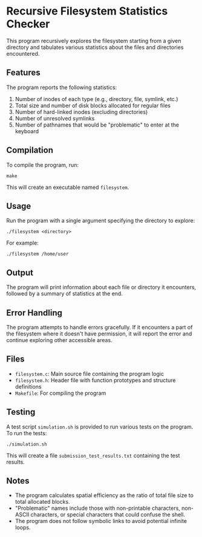# Recursive Filesystem Statistics Checker

This program recursively explores the filesystem starting from a given directory and tabulates various statistics about the files and directories encountered.

## Features

The program reports the following statistics:

1. Number of inodes of each type (e.g., directory, file, symlink, etc.)
2. Total size and number of disk blocks allocated for regular files
3. Number of hard-linked inodes (excluding directories)
4. Number of unresolved symlinks
5. Number of pathnames that would be "problematic" to enter at the keyboard

## Compilation

To compile the program, run:

```
make
```

This will create an executable named `filesystem`.

## Usage

Run the program with a single argument specifying the directory to explore:

```
./filesystem <directory>
```

For example:

```
./filesystem /home/user
```

## Output

The program will print information about each file or directory it encounters, followed by a summary of statistics at the end.

## Error Handling

The program attempts to handle errors gracefully. If it encounters a part of the filesystem where it doesn't have permission, it will report the error and continue exploring other accessible areas.

## Files

- `filesystem.c`: Main source file containing the program logic
- `filesystem.h`: Header file with function prototypes and structure definitions
- `Makefile`: For compiling the program

## Testing

A test script `simulation.sh` is provided to run various tests on the program. To run the tests:

```
./simulation.sh
```

This will create a file `submission_test_results.txt` containing the test results.

## Notes

- The program calculates spatial efficiency as the ratio of total file size to total allocated blocks.
- "Problematic" names include those with non-printable characters, non-ASCII characters, or special characters that could confuse the shell.
- The program does not follow symbolic links to avoid potential infinite loops.

